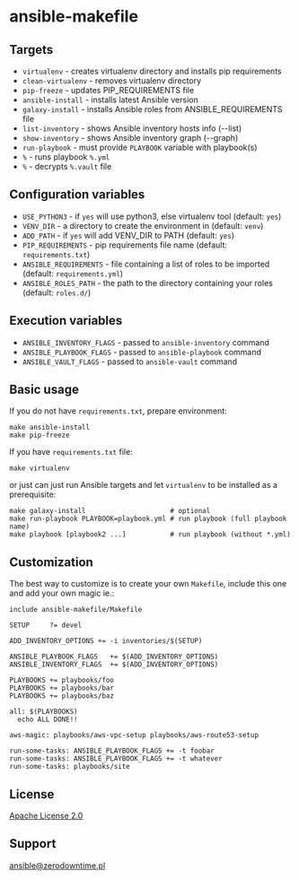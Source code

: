 # ansible-makefile

## Targets

- `virtualenv` - creates virtualenv directory and installs pip requirements
- `clean-virtualenv` - removes virtualenv directory
- `pip-freeze` - updates PIP_REQUIREMENTS file
- `ansible-install` - installs latest Ansible version
- `galaxy-install` - installs Ansible roles from ANSIBLE_REQUIREMENTS file
- `list-inventory` - shows Ansible inventory hosts info (--list)
- `show-inventory` - shows Ansible inventory graph (--graph)
- `run-playbook` - must provide `PLAYBOOK` variable with playbook(s)
- `%` - runs playbook `%.yml`
- `%` - decrypts `%.vault` file

## Configuration variables
- `USE_PYTHON3` - if `yes` will use python3, else virtualenv tool (default: `yes`)
- `VENV_DIR` - a directory to create the environment in (default: `venv`)
- `ADD_PATH` - if `yes` will add VENV_DIR to PATH (default: `yes`)
- `PIP_REQUIREMENTS` - pip requirements file name (default: `requirements.txt`)
- `ANSIBLE_REQUIREMENTS` - file containing a list of roles to be imported (default: `requirements.yml`)
- `ANSIBLE_ROLES_PATH` - the path to the directory containing your roles (default: `roles.d/`)

## Execution variables
- `ANSIBLE_INVENTORY_FLAGS` - passed to `ansible-inventory` command
- `ANSIBLE_PLAYBOOK_FLAGS` - passed to `ansible-playbook` command
- `ANSIBLE_VAULT_FLAGS` - passed to `ansible-vault` command

## Basic usage

If you do not have `requirements.txt`, prepare environment:
```
make ansible-install
make pip-freeze
```

If you have `requirements.txt` file:
```
make virtualenv
```
or just can just run Ansible targets and let `virtualenv` to be installed as a prerequisite:
```
make galaxy-install                     # optional
make run-playbook PLAYBOOK=playbook.yml # run playbook (full playbook name)
make playbook [playbook2 ...]           # run playbook (without *.yml)
```

## Customization

The best way to customize is to create your own `Makefile`, include this one and add your own magic ie.:
```
include ansible-makefile/Makefile

SETUP     ?= devel

ADD_INVENTORY_OPTIONS += -i inventories/$(SETUP)

ANSIBLE_PLAYBOOK_FLAGS   += $(ADD_INVENTORY_OPTIONS)
ANSIBLE_INVENTORY_FLAGS  += $(ADD_INVENTORY_OPTIONS)

PLAYBOOKS += playbooks/foo
PLAYBOOKS += playbooks/bar
PLAYBOOKS += playbooks/baz

all: $(PLAYBOOKS)
  echo ALL DONE!!

aws-magic: playbooks/aws-vpc-setup playbooks/aws-route53-setup

run-some-tasks: ANSIBLE_PLAYBOOK_FLAGS += -t foobar
run-some-tasks: ANSIBLE_PLAYBOOK_FLAGS += -t whatever
run-some-tasks: playbooks/site
```
## License

[Apache License 2.0](LICENSE)

## Support

ansible@zerodowntime.pl
